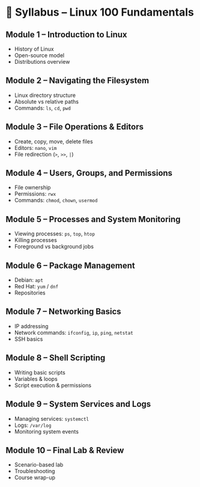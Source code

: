 # 📑 Syllabus – Linux 100 Fundamentals

## Module 1 – Introduction to Linux
- History of Linux
- Open-source model
- Distributions overview

## Module 2 – Navigating the Filesystem
- Linux directory structure
- Absolute vs relative paths
- Commands: `ls`, `cd`, `pwd`

## Module 3 – File Operations & Editors
- Create, copy, move, delete files
- Editors: `nano`, `vim`
- File redirection (`>`, `>>`, `|`)

## Module 4 – Users, Groups, and Permissions
- File ownership
- Permissions: `rwx`
- Commands: `chmod`, `chown`, `usermod`

## Module 5 – Processes and System Monitoring
- Viewing processes: `ps`, `top`, `htop`
- Killing processes
- Foreground vs background jobs

## Module 6 – Package Management
- Debian: `apt`
- Red Hat: `yum` / `dnf`
- Repositories

## Module 7 – Networking Basics
- IP addressing
- Network commands: `ifconfig`, `ip`, `ping`, `netstat`
- SSH basics

## Module 8 – Shell Scripting
- Writing basic scripts
- Variables & loops
- Script execution & permissions

## Module 9 – System Services and Logs
- Managing services: `systemctl`
- Logs: `/var/log`
- Monitoring system events

## Module 10 – Final Lab & Review
- Scenario-based lab
- Troubleshooting
- Course wrap-up
